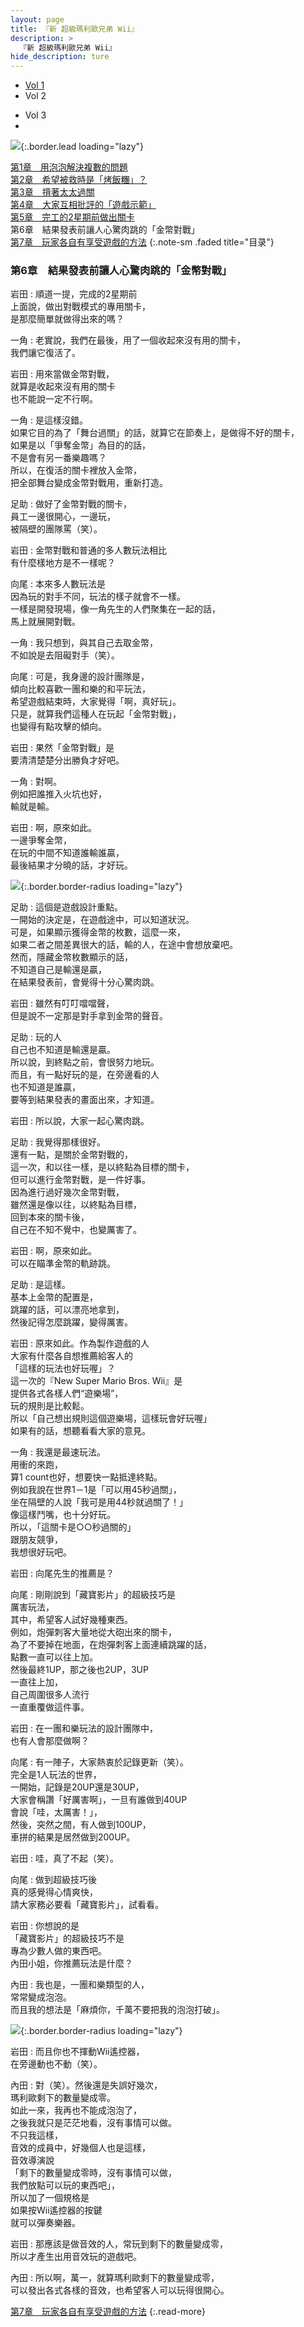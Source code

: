 ```yaml
---
layout: page
title: 『新 超級瑪利歐兄弟 Wii』
description: >
  『新 超級瑪利歐兄弟 Wii』
hide_description: ture
---
```


<nav class="pagination heading clearfix" role="navigation">
  <ul>
    <li class="pagination-item">
      <a href="../../vol1/1/">
        Vol 1
      </a>
    </li>
    <li class="pagination-item">
      <a>
        Vol 2
      </a>
    </li>
  </ul>
  <ul>
    <li class="pagination-item">
      <a style="background-color:rgba(225,224,224,0.3);">
        Vol 3
      </a>
    </li>
    <li class="pagination-item">
      <a>
      &nbsp;
      </a>
    </li>
  </ul>
</nav>

![](/interviews/cht-hk/wii/nsmb/vol3/img/nsmb_interview_main3_6.jpg){:.border.lead loading="lazy"}

[第1章　用泡泡解決複數的問題](1.md)<br>
[第2章　希望被救時是「烤飯糰」？](2.md)<br>
[第3章　揹著太太過關](3.md)<br>
[第4章　大家互相批評的「遊戲示範」](4.md)<br>
[第5章　完工的2星期前做出關卡](5.md)<br>
第6章　結果發表前讓人心驚肉跳的「金幣對戰」<br>
[第7章　玩家各自有享受遊戲的方法](7.md)
{:.note-sm .faded title="目录"}

### 第6章　結果發表前讓人心驚肉跳的「金幣對戰」

岩田
: 順道一提，完成的2星期前<br>上面說，做出對戰模式的專用關卡，<br>是那麼簡單就做得出來的嗎？

一角
: 老實說，我們在最後，用了一個收起來沒有用的關卡，<br>我們讓它復活了。

岩田
: 用來當做金幣對戰，<br>就算是收起來沒有用的關卡<br>也不能說一定不行啊。

一角
: 是這樣沒錯。<br>如果它目的為了「舞台過關」的話，就算它在節奏上，是做得不好的關卡，<br>如果是以「爭奪金幣」為目的的話，<br>不是會有另一番樂趣嗎？<br>所以，在復活的關卡裡放入金幣，<br>把全部舞台變成金幣對戰用，重新打造。

足助
: 做好了金幣對戰的關卡，<br>員工一邊很開心，一邊玩，<br>被隔壁的團隊罵（笑）。

岩田
: 金幣對戰和普通的多人數玩法相比<br>有什麼樣地方是不一樣呢？

向尾
: 本來多人數玩法是<br>因為玩的對手不同，玩法的樣子就會不一樣。<br>一樣是開發現場，像一角先生的人們聚集在一起的話，<br>馬上就展開對戰。

一角
: 我只想到，與其自己去取金幣，<br>不如說是去阻礙對手（笑）。

向尾
: 可是，我身邊的設計團隊是，<br>傾向比較喜歡一團和樂的和平玩法，<br>希望遊戲結束時，大家覺得「啊，真好玩」。<br>只是，就算我們這種人在玩起「金幣對戰」，<br>也變得有點攻擊的傾向。

岩田
: 果然「金幣對戰」是<br>要清清楚楚分出勝負才好吧。

一角
: 對啊。<br>例如把誰推入火坑也好，<br>輸就是輸。

岩田
: 啊，原來如此。<br>一邊爭奪金幣，<br>在玩的中間不知道誰輸誰贏，<br>最後結果才分曉的話，才好玩。

![](/interviews/cht-hk/wii/nsmb/vol3/img/nsmb_interview_photo361.jpg){:.border.border-radius loading="lazy"}

足助
: 這個是遊戲設計重點。<br>一開始的決定是，在遊戲途中，可以知道狀況。<br>可是，如果顯示獲得金幣的枚數，這麼一來，<br>如果二者之間差異很大的話，輸的人，在途中會想放棄吧。<br>然而，隱藏金幣枚數顯示的話，<br>不知道自己是輸還是贏，<br>在結果發表前，會覺得十分心驚肉跳。

岩田
: 雖然有叮叮噹噹聲，<br>但是說不一定那是對手拿到金幣的聲音。

足助
: 玩的人<br>自己也不知道是輸還是贏。<br>所以說，到終點之前，會很努力地玩。<br>而且，有一點好玩的是，在旁邊看的人<br>也不知道是誰贏，<br>要等到結果發表的畫面出來，才知道。

岩田
: 所以說，大家一起心驚肉跳。

足助
: 我覺得那樣很好。<br>還有一點，是關於金幣對戰的，<br>這一次，和以往一樣，是以終點為目標的關卡，<br>但可以進行金幣對戰，是一件好事。<br>因為進行過好幾次金幣對戰，<br>雖然還是像以往，以終點為目標，<br>回到本來的關卡後，<br>自己在不知不覺中，也變厲害了。

岩田
: 啊，原來如此。<br>可以在瞄準金幣的軌跡跳。

足助
: 是這樣。<br>基本上金幣的配置是，<br>跳躍的話，可以漂亮地拿到，<br>然後記得怎麼跳躍，變得厲害。

岩田
: 原來如此。作為製作遊戲的人<br>大家有什麼各自想推薦給客人的<br>「這樣的玩法也好玩喔」？<br>這一次的『New Super Mario Bros. Wii』是<br>提供各式各樣人們“遊樂場”，<br>玩的規則是比較鬆。<br>所以「自己想出規則這個遊樂場，這樣玩會好玩喔」<br>如果有的話，想聽看看大家的意見。

一角
: 我還是最速玩法。<br>用衝的來跑，<br>算1 count也好，想要快一點抵達終點。<br>例如我說在世界1－1是「可以用45秒過關」，<br>坐在隔壁的人說「我可是用44秒就過關了！」<br>像這樣鬥嘴，也十分好玩。<br>所以，「這關卡是○○秒過關的」<br>跟朋友競爭，<br>我想很好玩吧。

岩田
: 向尾先生的推薦是？

向尾
: 剛剛說到「藏寶影片」的超級技巧是<br>厲害玩法，<br>其中，希望客人試好幾種東西。<br>例如，炮彈刺客大量地從大砲出來的關卡，<br>為了不要掉在地面，在炮彈刺客上面連續跳躍的話，<br>點數一直可以往上加。<br>然後最終1UP，那之後也2UP，3UP<br>一直往上加，<br>自己周圍很多人流行<br>一直重覆做這件事。

岩田
: 在一團和樂玩法的設計團隊中，<br>也有人會那麼做啊？

向尾
: 有一陣子，大家熱衷於記錄更新（笑）。<br>完全是1人玩法的世界，<br>一開始，記錄是20UP還是30UP，<br>大家會稱讚「好厲害啊」，一旦有誰做到40UP<br>會說「哇，太厲害！」，<br>然後，突然之間，有人做到100UP，<br>車拼的結果是居然做到200UP。

岩田
: 哇，真了不起（笑）。

向尾
: 做到超級技巧後<br>真的感覺得心情爽快，<br>請大家務必要看「藏寶影片」，試看看。

岩田
: 你想說的是<br>「藏寶影片」的超級技巧不是<br>專為少數人做的東西吧。<br>內田小姐，你推薦玩法是什麼？

內田
: 我也是，一團和樂類型的人，<br>常常變成泡泡。<br>而且我的想法是「麻煩你，千萬不要把我的泡泡打破」。

![](/interviews/cht-hk/wii/nsmb/vol3/img/nsmb_interview_photo362.jpg){:.border.border-radius loading="lazy"}

岩田
: 而且你也不揮動Wii遙控器，<br>在旁邊動也不動（笑）。

內田
: 對（笑）。然後還是失誤好幾次，<br>瑪利歐剩下的數量變成零。<br>如此一來，我再也不能成泡泡了，<br>之後我就只是茫茫地看，沒有事情可以做。<br>不只我這樣，<br>音效的成員中，好幾個人也是這樣，<br>音效導演說<br>「剩下的數量變成零時，沒有事情可以做，<br>我們放點可以玩的東西吧」，<br>所以加了一個規格是<br>如果按Wii遙控器的按鍵<br>就可以彈奏樂器。

岩田
: 那應該是做音效的人，常玩到剩下的數量變成零，<br>所以才產生出用音效玩的遊戲吧。

內田
: 所以啊，萬一，就算瑪利歐剩下的數量變成零，<br>可以發出各式各樣的音效，也希望客人可以玩得很開心。


[第7章　玩家各自有享受遊戲的方法](7.md)
{:.read-more}



